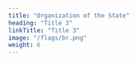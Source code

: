 ```yaml
---
title: "Organization of the State"
heading: "Title 3"
linkTitle: "Title 3"
image: "/flags/br.png"
weight: 6
---
```

